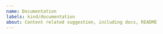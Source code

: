```yaml
---
name: Documentation
labels: kind/documentation
about: Content related suggestion, including docs, README
---
```


<!--
What is your suggestion?
-->

